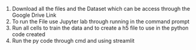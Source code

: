 1. Download all the files and the Dataset which can be access through the Google Drive Link <br/>
2. To run the File use Jupyter lab through running in the command prompt <br/>
3. Run all cells to train the data and to create a h5 file to use in the python code created <br/>
4. Run the py code through cmd and using streamlit <br/>

